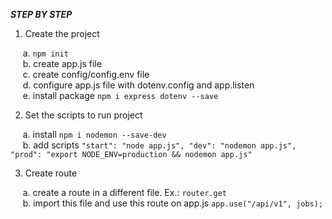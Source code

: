 **_STEP BY STEP_**

1. Create the project
   
&nbsp;&nbsp;&nbsp;&nbsp;&nbsp;a. ``` npm init ```<br>
&nbsp;&nbsp;&nbsp;&nbsp;&nbsp;b. create app.js file<br>
&nbsp;&nbsp;&nbsp;&nbsp;&nbsp;c. create config/config.env file<br>
&nbsp;&nbsp;&nbsp;&nbsp;&nbsp;d. configure app.js file with dotenv.config and app.listen<br>
&nbsp;&nbsp;&nbsp;&nbsp;&nbsp;e. install package ``` npm i express dotenv --save ```<br>

2. Set the scripts to run project

&nbsp;&nbsp;&nbsp;&nbsp;&nbsp;a. install ``` npm i nodemon --save-dev ```<br>
&nbsp;&nbsp;&nbsp;&nbsp;&nbsp;b. add scripts ``` "start": "node app.js", "dev": "nodemon app.js", "prod": "export NODE_ENV=production && nodemon app.js" ```<br>

3. Create route

&nbsp;&nbsp;&nbsp;&nbsp;&nbsp;a. create a route in a different file. Ex.: ``` router.get ```<br>
&nbsp;&nbsp;&nbsp;&nbsp;&nbsp;b. import this file and use this route on app.js ``` app.use("/api/v1", jobs); ```